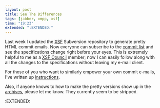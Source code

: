 ```yaml
---
layout: post
title: See The Differences
tags: [jabber, xmpp, xsf]
time: "19:23"
extended: ":EXTENDED:"
---
```


Last week I updated the [XSF](http://www.xmpp.org) Subversion repository to generate pretty HTML commit emails.  Now everyone can subscribe to the [commit list](http://mail.jabber.org/mailman/listinfo/xmpp-commits) and see the specifications change right before your eyes.  This is extremely helpful to me as a [XSF Council](http://xmpp.org/council/) member; now I can easily follow along with all the changes to the specifications without leaving my e-mail client.

For those of you who want to similarly empower your own commit e-mails, I've written up [instructions](http://metajack.im/2008/09/06/power-up-your-commit-e-mails/).

Also, if anyone knows to how to make the pretty versions show up in the [archives](http://mail.jabber.org/pipermail/xmpp-commits/), please let me know.  They currently seem to be stripped.

:EXTENDED:


